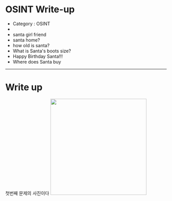 # OSINT Write-up
- Category : OSINT
- 
- santa girl friend
- santa home?
- how old is santa?
- What is Santa's boots size?
- Happy Birthday Santa!!!
- Where does Santa buy

<hr>


# Write up
                    
 첫번째 문제의 사진이다 
<img src="https://user-images.githubusercontent.com/90122834/146718675-0e523cb3-8d06-46a0-8671-594de6fc1ad0.png" width="300">


